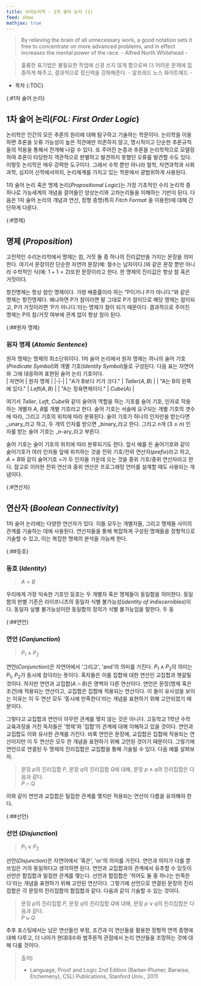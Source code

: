 ```yaml
---
title: 수리논리학 - 1차 술어 논리 (1)
feed: show
mathjax: true
---
```


> By relieving the brain of all unnecessary work, a good notation sets it free to concentrate on more advanced problems, and in effect increases the mental power of the race.      - Alfred North Whitehead -

> 훌륭한 표기법은 불필요한 작업에 신경 쓰지 않게 함으로써 더 어려운 문제에 집중하게 해주고, 결과적으로 정신력을 강화해준다.     - 알프레드 노스 화이트헤드 -


* 목차
{:TOC}

{:#1차 술어 논리}
## 1차 술어 논리(_FOL: First Order Logic_)
논리학은 인간의 모든 추론의 원리에 대해 탐구하고 기술하는 학문이다. 논리학을 이용하면 추론을 오류 가능성이 높은 직관에만 의존하지 않고, 명시적이고 단순한 추론규칙들의 적용을 통해서 전개해 나갈 수 있다. 또 주어진 논증과 추론을 논리학적으로 모델링하여 추론이 타당한지 객관적으로 판별하고 발견하지 못했던 오류를 발견할 수도 있다. 이렇듯 논리학은 매우 강력한 도구이다. 그래서 수학 뿐만 아니라 철학, 자연과학과 사회과학, 심지어 신학에서까지, 논리체계를 가지고 있는 학문에서 광범위하게 사용된다. 

1차 술어 논리 혹은 명제 논리(_Propositional Logic_)는 가장 기초적인 수리 논리학 중 하나로 가능세계의 개념을 끌어들인 양상논리와 고차논리들을 이해하는 기반이 된다. 다음은 1차 술어 논리의 개념과 연산, 정형 증명(특히 _Fitch Format_ 을 이용한)에 대해 간단하게 다룬다.

{:#명제}
## 명제 (_Proposition_)
고전적인 수리논리학에서 명제는 참, 거짓 둘 중 하나의 진리값만을 가지는 문장을 의미한다. 여기서 문장이란 단순한 자연어 문장(예: 철수는 남자이다.)와 같은 문장 뿐만 아니라 수학적인 식(예: $1 + 1 = 2$)또한 문장이라고 한다. 한 명제의 진리값은 항상 참 혹은 거짓이다.

항진명제는 항상 참인 명제이다. 가령 배중률이라 하는 "P이거나 P가 아니다."와 같은 명제는 항진명제다. 왜냐하면 P가 참이라면 말 그대로 P가 참이므로 해당 명제는 참이되고, P가 거짓이라면 'P가 아니다.'라는 명제가 참이 되기 때문이다. 결과적으로 주어진 명제는 P의 참/거짓 여부에 관계 없이 항상 참이 된다. 

{:##원자 명제}
### 원자 명제 (_Atomic Sentence_)
원자 명제는 명제의 최소단위이다. 1차 술어 논리에서 원자 명제는 하나의 술어 기호(_Predicate Symbol_)와 개별 기호(_Identity Symbol_)들로 구성된다. 다음 표는 자연어와 그에 대응하여 표현된 술어 논리 기호이다.  
| 자연어 | 원자 명제 |
|-|-|
| "A가 B보다 키가 크다." | $Taller(A, B)$ |
| "A는 B의 왼쪽에 있다." | $Left(A, B)$ |
| "A는 정육면체이다." | $Cube(A)$ |

여기서 $Taller$, $Left$, $Cube$와 같이 술어의 역할을 하는 기호를 술어 기호, 인자로 작용하는 개별자 $A$, $B$를 개별 기호라고 한다. 술어 기호는 서술에 요구되는 개별 기호의 갯수에 따라, 그리고 기호의 위치에 따라 분류된다. 술어 기호가 하나의 인자만을 받는다면 _unary_라고 하고, 두 개의 인자를 받으면 _binary_라고 한다. 그리고 $n$개 ($3 \leq n$) 인자를 받는 술어 기호는 _n-ary_라고 부른다.
 
술어 기호는 술어 기호의 위치에 따라 분류되기도 한다. 앞서 예를 든 술어기호와 같이 술어기호가 여러 인자들 앞에 위치하는 것을 전위 기호/전위 연산자(_prefix_)라고 하고, $A = B$와 같이 술어기호 $=$가 두 인자들 가운데 오는 것을 중위 기호/중위 연산자라고 한다. 참고로 이러한 전위 연산과 중위 연산은 프로그래밍 언어를 설계할 때도 사용되는 개념이다.

{:#연산자}
## 연산자 (_Boolean Connectivity_)
1차 술어 논리에는 다양한 연산자가 있다. 이들 모두는 개별자들, 그리고 명제들 사이의 관계를 기술하는 데에 사용된다. 연산자들을 통해 복잡하게 구성된 명제들을 정형적으로 기술할 수 있고, 이는 복잡한 명제의 분석을 가능케 한다.

{:##등호}
### 등호 (_Identity_)
> $A = B$

우리에게 가장 익숙한 기호인 등호는 두 개별자 혹은 명제들이 동일함을 의미한다. 동일함의 판별 기준은 라이프니츠의 동일자 식별 불가능성(_identity of indiscernibles_)이다. 동일자 실별 불가능성이란 동일함의 정의가 식별 불가능임을 말한다. 두 동

{:##연언}
### 연언 (_Conjunction_)
> $P_1 \land P_2$

연언(_Conjunction_)은 자연어에서 '그리고', 'and'의 의미를 가진다. $P_1 \land P_2$의 의미는 $P_1$, $P_2$가 동시에 참이라는 뜻이다. 혹자들은 이를 집합에 대한 연산인 교집합과 햇갈릴 것이다. 하지만 연언과 교집합($A \cap B$)은 명백히 다른 연산이다. 연언은 문장(명제 혹은 조건)에 적용되는 연산이고, 교집합은 집합에 적용되는 연산이다. 이 둘이 유사성을 보이는 이유는 이 두 연산 모두 '동시에 만족한다'라는 개념을 표현하기 위해 고안되었기 때문이다.

그렇다고 교집합과 연언이 아무런 관계를 맺지 않는 것은 아니다. 고등학교 1학년 수학 교육과정을 거친 독자들은 '명제'와 '집합'의 관계에 대해 이해하고 있을 것이다. 연언과 교집합도 이와 유사한 관계를 가진다. 비록 연언은 문장에, 교집합은 집합에 적용되는 연산이지만 이 두 연산은 모두 한 개념을 표현하기 위해 고안된 것이기 때문이다. 그렇기에 연언으로 연결된 두 명제의 진리집합은 교집합을 통해 기술될 수 있다. 다음 예를 살펴보자.

> 문장 $p$의 진리집합 $P$, 문장 $q$의 진리집합 $Q$에 대해, 
> 문장 $p \land q$의 진리집합은 다음과 같다. \
> $P \cap Q$

이와 같이 연언과 교집합은 밀접한 관계를 맺지만 적용되는 연산이 다름을 유의해야 한다.

{:##선언}
### 선언 (_Disjunction_)
> $P_1 \lor P_2$

선언(_Disjunction_)은 자연어에서 '혹은', 'or'의 의미를 가진다. 연언과 의미가 다를 뿐 쓰임은 거의 동일하다고 생각하면 된다. 연언과 교집합과의 관계에서 유추할 수 있듯이 선언은 합집합과 밀접한 관계를 맺는다. 선언과 합집합은 '적어도 둘 중 하나는 만족한다'라는 개념을 표현하기 위해 고안된 연산이다. 그렇기에 선언으로 연결된 문장의 진리집합은 각 문장의 진리집합의 합집합과 같다. 다음과 같이 기술할 수 있는 것이다.

> 문장 $p$의 진리집합 $P$, 문장 $q$의 진리집합 $Q$에 대해, 
> 문장 $p \lor q$의 진리집합은 다음과 같다. \
> $P \cup Q$

추후 포스팅에서는 남은 연산들인 부정, 조건과 이 연산들을 활용한 정형적 연역 증명에 대해 다루고, 더 나아가 현대대수와 범주론적 관점에서 논리 연산들을 조망하는 것에 대해 다룰 것이다.

> 출처)   
> - Language, Proof and Logic 2nd Edition (Barker-Plumer, Barwise, Etchemeny), CSLI Publications, Stanford Univ., 2011